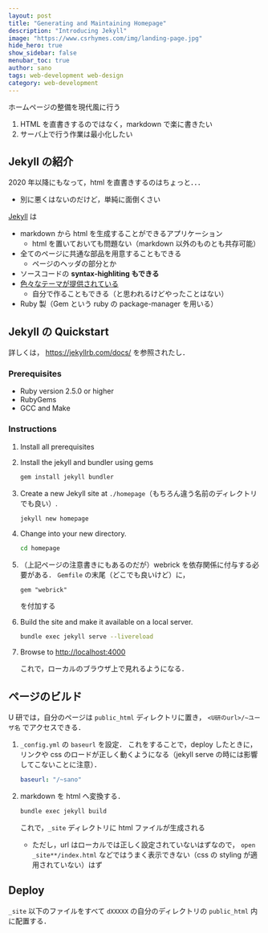 ```yaml
---
layout: post
title: "Generating and Maintaining Homepage"
description: "Introducing Jekyll"
image: "https://www.csrhymes.com/img/landing-page.jpg"
hide_hero: true
show_sidebar: false
menubar_toc: true
author: sano
tags: web-development web-design
category: web-development
---
```


ホームページの整備を現代風に行う

1. HTML を直書きするのではなく，markdown で楽に書きたい
2. サーバ上で行う作業は最小化したい

## Jekyll の紹介

2020 年以降にもなって，html を直書きするのはちょっと．．．

- 別に悪くはないのだけど，単純に面倒くさい

[Jekyll](https://jekyllrb.com/) は

- markdown から html を生成することができるアプリケーション
  - html を置いておいても問題ない（markdown 以外のものとも共存可能）
- 全てのページに共通な部品を用意することもできる
  - ページのヘッダの部分とか
- ソースコードの **syntax-highliting もできる**
- [色々なテーマが提供されている](https://jekyllthemes.io/)
  - 自分で作ることもできる（と思われるけどやったことはない）
- Ruby 製（Gem という ruby の package-manager を用いる）

## Jekyll の Quickstart

詳しくは， <https://jekyllrb.com/docs/> を参照されたし．

### Prerequisites

- Ruby version 2.5.0 or higher
- RubyGems
- GCC and Make

### Instructions

1. Install all prerequisites
2. Install the jekyll and bundler using gems

   ```sh
   gem install jekyll bundler
   ```

3. Create a new Jekyll site at `./homepage`（もちろん違う名前のディレクトリでも良い）.

   ```sh
   jekyll new homepage
   ```

4. Change into your new directory.

   ```sh
   cd homepage
   ```

5. （上記ページの注意書きにもあるのだが）webrick を依存関係に付与する必要がある．
   `Gemfile` の末尾（どこでも良いけど）に，

   ```
   gem "webrick"
   ```

   を付加する

6. Build the site and make it available on a local server.

   ```sh
   bundle exec jekyll serve --livereload
   ```

7. Browse to <http://localhost:4000>

   これで，ローカルのブラウザ上で見れるようになる．

## ページのビルド

U 研では，自分のページは `public_html`
ディレクトリに置き， `<U研のurl>/~ユーザ名` でアクセスできる．

1. `_config.yml` の `baseurl` を設定．
   これをすることで，deploy したときに，
   リンクや css のロードが正しく動くようになる（jekyll serve の時には影響してこないことに注意）．

   ```yml
   baseurl: "/~sano"
   ```

2. markdown を html へ変換する．

   ```sh
   bundle exec jekyll build
   ```

   これで，`_site` ディレクトリに html ファイルが生成される

   - ただし，url はローカルでは正しく設定されていないはずなので，
     `open _site**/index.html` などではうまく表示できない（css の styling が適用されていない）はず

## Deploy

`_site` 以下のファイルをすべて `dXXXXX` の自分のディレクトリの `public_html` 内に配置する．
